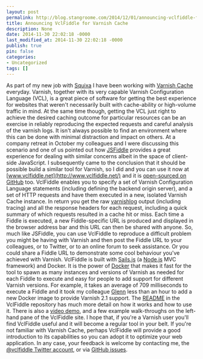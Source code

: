 ```yaml
---
layout: post
permalink: http://blog.stangroome.com/2014/12/01/announcing-vclfiddle-for-varnish-cache/
title: Announcing VclFiddle for Varnish Cache
description: None
date: 2014-11-30 22:02:18 -0000
last_modified_at: 2014-11-30 22:02:18 -0000
publish: true
pin: false
categories:
- Uncategorized
tags: []
---
```

As part of my new job with [Squixa](https://www.squixa.com/) I have been working with [Varnish Cache](https://www.varnish-cache.org/) everyday. Varnish, together with its very capable Varnish Configuration Language (VCL), is a great piece of software for getting the best experience for websites that weren't necessarily built with cache-ability or high-volume traffic in mind. At the same time though, getting the VCL just right to achieve the desired caching outcome for particular resources can be an exercise in reliably reproducing the expected requests and careful analysis of the varnish logs. It isn't always possible to find an environment where this can be done with minimal distraction and impact on others. At a company retreat in October my colleagues and I were discussing this scenario and one of us pointed out how [JSFiddle](http://jsfiddle.net/) provides a great experience for dealing with similar concerns albeit in the space of client-side JavaScript. I subsequently came to the conclusion that it should be possible build a similar tool for Varnish, so I did and you can use it now at [www.vclfiddle.net](http://www.vclfiddle.net/) and it is [open-sourced on GitHub](https://github.com/vclfiddle/vclfiddle) too. VclFiddle enables you to specify a set of Varnish Configuration Language statements (including defining the backend origin server), and a set of HTTP requests and have them executed in a new, isolated Varnish Cache instance. In return you get the raw [varnishlog](https://www.varnish-cache.org/docs/trunk/reference/varnishlog.html) output (including tracing) and all the response headers for each request, including a quick summary of which requests resulted in a cache hit or miss. Each time a Fiddle is executed, a new Fiddle-specific URL is produced and displayed in the browser address bar and this URL can then be shared with anyone. So, much like JSFiddle, you can use VclFiddle to reproduce a difficult problem you might be having with Varnish and then post the Fiddle URL to your colleagues, or to Twitter, or to an online forum to seek assistance. Or you could share a Fiddle URL to demonstrate some cool behaviour you've achieved with Varnish. VclFiddle is built with [Sails.js](http://sailsjs.org/) (a [Node.js](http://nodejs.org/) MVC framework) and Docker. It is the power of [Docker](https://www.docker.com/) that makes it fast for the tool to spawn as many instances and versions of Varnish as needed for each Fiddle to execute and easy for people to add support for different Varnish versions. For example, it takes an average of 709 milliseconds to execute a Fiddle and it took my colleague [Glenn](https://twitter.com/dalziel) less than an hour to add a new Docker image to provide Varnish 2.1 support. The [README](https://github.com/vclfiddle/vclfiddle#vclfiddle) in the VclFiddle repository has much more detail on how it works and how to use it. There is also a [video demo](http://youtu.be/lJ-Rf1L94Sc), and a few example walk-throughs on the left-hand pane of the VclFiddle site. I hope that, if you're a Varnish user you'll find VclFiddle useful and it will become a regular tool in your belt. If you're not familiar with Varnish Cache, perhaps VclFiddle will provide a good introduction to its capabilities so you can adopt it to optimize your web application. In any case, your feedback is welcome by contacting me, the [@vclfiddle Twitter account](https://twitter.com/vclfiddle), or via [GitHub issues](https://github.com/vclfiddle/vclfiddle/issues).
